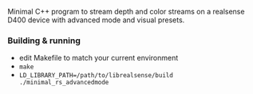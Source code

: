 Minimal C++ program to stream depth and color streams on a realsense D400 device with advanced mode and visual presets.

### Building & running

* edit Makefile to match your current environment
* `make`
* `LD_LIBRARY_PATH=/path/to/librealsense/build ./minimal_rs_advancedmode`
